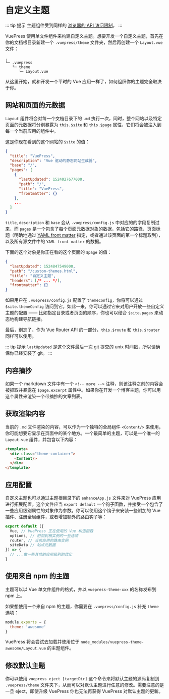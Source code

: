# 自定义主题

::: tip 提示
主题组件受到同样的 [浏览器的 API 访问限制](./using-vue.md#browser-api-access-restrictions)。
:::

VuePress 使用单文件组件来构建自定义主题。想要开发一个自定义主题，首先在你的文档根目录新建一个 `.vuepress/theme` 文件夹，然后再创建一个 `Layout.vue` 文件：

```
.
└─ .vuepress
   └─ theme
      └─ Layout.vue
```

从这里开始，就和开发一个平时的 Vue 应用一样了，如何组织你的主题完全取决于你。

## 网站和页面的元数据

`Layout` 组件将会对每一个文档目录下的 `.md` 执行一次，同时，整个网站以及特定页面的元数据将分别暴露为 `this.$site` 和 `this.$page` 属性，它们将会被注入到每一个当前应用的组件中。

这是你现在看到的这个网站的 `$site` 的值：

``` json
{
  "title": "VuePress",
  "description": "Vue 驱动的静态网站生成器",
  "base": "/",
  "pages": [
    {
      "lastUpdated": 1524027677000,
      "path": "/",
      "title": "VuePress",
      "frontmatter": {}
    },
    ...
  ]
}
```

`title`, `description` 和 `base` 会从 `.vuepress/config.js` 中对应的的字段复制过来，而 `pages` 是一个包含了每个页面元数据对象的数据，包括它的路径、页面标题（明确地通过 [YAML front matter](./markdown.md#yaml-front-matter) 指定，或者通过该页面的第一个标题取到），以及所有源文件中的 `YAML front matter` 的数据。

下面的这个对象是你正在看的这个页面的 `$page` 的值：

``` json
{
  "lastUpdated": 1524847549000,
  "path": "/custom-themes.html",
  "title": "自定义主题",
  "headers": [/* ... */],
  "frontmatter": {}
}
```

如果用户在 `.vuepress/config.js` 配置了 `themeConfig`，你将可以通过 `$site.themeConfig` 访问到它。如此一来，你可以通过它来对用户开放一些自定义主题的配置 —— 比如指定目录或者页面的顺序，你也可以结合 `$site.pages` 来动态地构建导航链接。

最后，别忘了，作为 Vue Router API 的一部分，`this.$route` 和 `this.$router` 同样可以使用。

::: tip 提示
  `lastUpdated` 是这个文件最后一次 git 提交的 unix 时间戳，所以请确保你已经安装了 git。
:::

## 内容摘抄

如果一个 markdown 文件中有一个 `<!-- more -->` 注释，则该注释之前的内容会被抓取并暴露在 `$page.excerpt` 属性中。如果你在开发一个博客主题，你可以用这个属性来渲染一个带摘抄的文章列表。

## 获取渲染内容

当前的 `.md` 文件渲染的内容，可以作为一个独特的全局组件 `<Content/>` 来使用，你可能想要它显示在页面中的某个地方。一个最简单的主题，可以是一个唯一的 `Layout.vue` 组件，并包含以下内容：

``` html
<template>
  <div class="theme-container">
    <Content/>
  </div>
</template>
```

## 应用配置

自定义主题也可以通过主题根目录下的 `enhanceApp.js` 文件来对 VuePress 应用进行拓展配置。这个文件应当 `export default` 一个钩子函数，并接受一个包含了一些应用级别属性的对象作为参数。你可以使用这个钩子来安装一些附加的 Vue 插件、注册全局组件，或者增加额外的路由钩子等：

``` js
export default ({
  Vue, // VuePress 正在使用的 Vue 构造函数
  options, // 附加到根实例的一些选项
  router, // 当前应用的路由实例
  siteData // 站点元数据
}) => {
  // ...做一些其他的应用级别的优化
}
```

## 使用来自 npm 的主题

主题可以以 Vue 单文件组件的格式，并以 `vuepress-theme-xxx` 的名称发布到 npm 上。

如果想使用一个来自 npm 的主题，你需要在 `.vuepress/config.js` 补充 `theme` 选项：

``` js
module.exports = {
  theme: 'awesome'
}
```

VuePress 将会尝试去加载并使用位于 `node_modules/vuepress-theme-awesome/Layout.vue` 的主题组件。

## 修改默认主题

你可以使用 `vuepress eject [targetDir]` 这个命令来将默认主题的源码复制到 `.vuepress/theme` 文件夹下，从而可以对默认主题进行任意的修改。需要注意的是一旦 eject，即使升级 VuePress 你也无法再获得 VuePress 对默认主题的更新。

